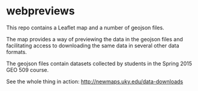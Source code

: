 # webpreviews

This repo contains a Leaflet map and a number of geojson files. 

The map provides a way of previewing the data in the geojson files and facilitating access to downloading the same data in several other data formats.

The geojson files contain datasets collected by students in the Spring 2015 GEO 509 course.

See the whole thing in action: http://newmaps.uky.edu/data-downloads
